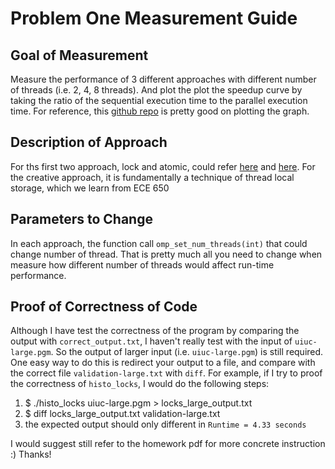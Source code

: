 # Problem One Measurement Guide
## Goal of Measurement
Measure the performance of 3 different approaches with different number of threads (i.e. 2, 4, 8 threads). And plot the plot the speedup curve by taking the ratio of the sequential execution time to the parallel execution time. For reference, this [github repo](https://github.com/rijish45/Parallel-Programming/blob/master/OpenMP/report.pdf) is pretty good on plotting the graph.

## Description of Approach
For ths first two approach, lock and atomic, could refer [here](https://sakai.duke.edu/access/content/group/783e90e7-6f44-4eb4-b04f-aff32c054086/shared_mem_performance.pdf) and [here](https://sakai.duke.edu/access/content/group/783e90e7-6f44-4eb4-b04f-aff32c054086/advanced_openmp.pdf). For the creative approach, it is fundamentally a technique of thread local storage, which we learn from ECE 650

## Parameters to Change
In each approach, the function call `omp_set_num_threads(int)` that could change number of thread. That is pretty much all you need to change when measure how different number of threads would affect run-time performance.

## Proof of Correctness of Code
Although I have test the correctness of the program by comparing the output with `correct_output.txt`, I haven't really test with the input of `uiuc-large.pgm`. So the output of larger input (i.e. `uiuc-large.pgm`) is still required. One easy way to do this is redirect your output to a file, and compare with the correct file `validation-large.txt` with `diff`. For example, if I try to proof the correctness of `histo_locks`, I would do the following steps:
1. $ ./histo_locks uiuc-large.pgm > locks_large_output.txt
2. $ diff locks_large_output.txt validation-large.txt
3. the expected output should only different in `Runtime = 4.33 seconds`


I would suggest still refer to the homework pdf for more concrete instruction :) Thanks!
